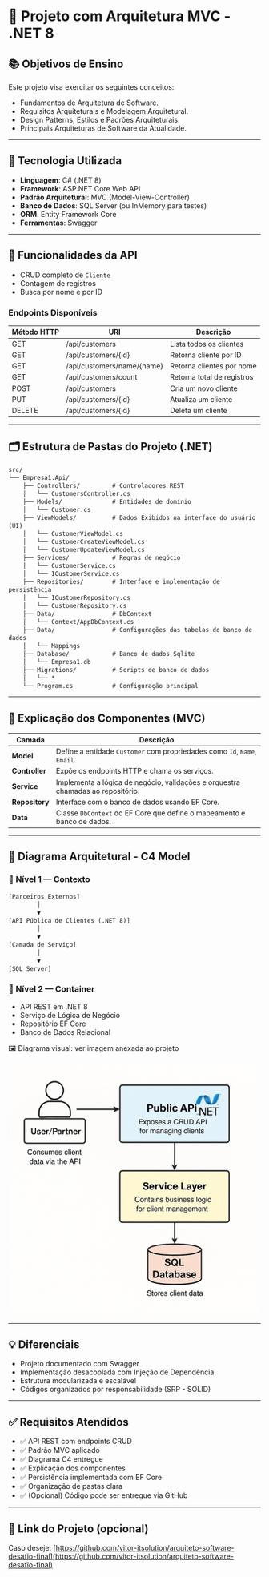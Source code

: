 # 🧱 Projeto com Arquitetura MVC - .NET 8

## 📚 Objetivos de Ensino

Este projeto visa exercitar os seguintes conceitos:
- Fundamentos de Arquitetura de Software.
- Requisitos Arquiteturais e Modelagem Arquitetural.
- Design Patterns, Estilos e Padrões Arquiteturais.
- Principais Arquiteturas de Software da Atualidade.

---

## 🚀 Tecnologia Utilizada

- **Linguagem**: C# (.NET 8)
- **Framework**: ASP.NET Core Web API
- **Padrão Arquitetural**: MVC (Model-View-Controller)
- **Banco de Dados**: SQL Server (ou InMemory para testes)
- **ORM**: Entity Framework Core
- **Ferramentas**: Swagger

---

## 🔧 Funcionalidades da API

- CRUD completo de `Cliente`
- Contagem de registros
- Busca por nome e por ID

### Endpoints Disponíveis

| Método HTTP | URI                        | Descrição                        |
|-------------|----------------------------|----------------------------------|
| GET         | /api/customers             | Lista todos os clientes          |
| GET         | /api/customers/{id}        | Retorna cliente por ID           |
| GET         | /api/customers/name/{name} | Retorna clientes por nome        |
| GET         | /api/customers/count       | Retorna total de registros       |
| POST        | /api/customers             | Cria um novo cliente             |
| PUT         | /api/customers/{id}        | Atualiza um cliente              |
| DELETE      | /api/customers/{id}        | Deleta um cliente                |

---

## 🗂️ Estrutura de Pastas do Projeto (.NET)

```plaintext
src/
└── Empresa1.Api/
    ├── Controllers/         # Controladores REST
    │   └── CustomersController.cs
    ├── Models/              # Entidades de domínio
    │   └── Customer.cs    
    ├── ViewModels/          # Dados Exibidos na interface do usuário (UI)
    │   └── CustomerViewModel.cs    
    │   └── CustomerCreateViewModel.cs   
    │   └── CustomerUpdateViewModel.cs
    ├── Services/            # Regras de negócio
    │   └── CustomerService.cs
    │   └── ICustomerService.cs
    ├── Repositories/        # Interface e implementação de persistência
    │   └── ICustomerRepository.cs
    │   └── CustomerRepository.cs
    ├── Data/                # DbContext
    │   └── Context/AppDbContext.cs    
    ├── Data/                # Configurações das tabelas do banco de dados
    │   └── Mappings
    ├── Database/            # Banco de dados Sqlite
    │   └── Empresa1.db
    ├── Migrations/          # Scripts de banco de dados
    │   └── *
    └── Program.cs           # Configuração principal
```

---

## 🧠 Explicação dos Componentes (MVC)

| Camada         | Descrição                                                                       |
| -------------- | ------------------------------------------------------------------------------- |
| **Model**      | Define a entidade `Customer` com propriedades como `Id`, `Name`, `Email`.       |
| **Controller** | Expõe os endpoints HTTP e chama os serviços.                                    |
| **Service**    | Implementa a lógica de negócio, validações e orquestra chamadas ao repositório. |
| **Repository** | Interface com o banco de dados usando EF Core.                                  |
| **Data**       | Classe `DbContext` do EF Core que define o mapeamento e banco de dados.         |


---

## 🧩 Diagrama Arquitetural - C4 Model

### 🔹 Nível 1 — Contexto

```plaintext
[Parceiros Externos]
        │
        ▼
[API Pública de Clientes (.NET 8)]
        │
        ▼
[Camada de Serviço]
        │
        ▼
[SQL Server]
```

### 🔹 Nível 2 — Container

- API REST em .NET 8
- Serviço de Lógica de Negócio
- Repositório EF Core
- Banco de Dados Relacional

🖼️ Diagrama visual: ver imagem anexada ao projeto

![](./assets/c4model.jpg)

---

## 💡 Diferenciais

- Projeto documentado com Swagger
- Implementação desacoplada com Injeção de Dependência
- Estrutura modularizada e escalável
- Códigos organizados por responsabilidade (SRP - SOLID)

---

## ✅ Requisitos Atendidos

- ✅ API REST com endpoints CRUD
- ✅ Padrão MVC aplicado
- ✅ Diagrama C4 entregue
- ✅ Explicação dos componentes
- ✅ Persistência implementada com EF Core
- ✅ Organização de pastas clara
- ✅ (Opcional) Código pode ser entregue via GitHub

---

## 🔗 Link do Projeto (opcional)

Caso deseje: [https://github.com/vitor-itsolution/arquiteto-software-desafio-final](https://github.com/vitor-itsolution/arquiteto-software-desafio-final)


